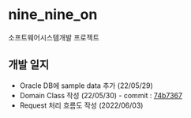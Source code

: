 # nine_nine_on
소프트웨어시스템개발 프로젝트

## 개발 일지
* Oracle DB에 sample data 추가 (22/05/29)
* Domain Class 작성 (22/05/30) - commit : [74b7367](https://github.com/EUNDINI/nine_nine_on/commit/74b7367d62cf8fc33b1fa111ebb292a60d35ec27)
* Request 처리 흐름도 작성 (2022/06/03)
